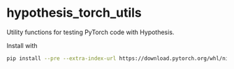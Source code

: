 # hypothesis_torch_utils

Utility functions for testing PyTorch code with Hypothesis.

Install with

```bash
pip install --pre --extra-index-url https://download.pytorch.org/whl/nightly/cpu .
```
